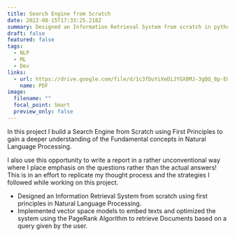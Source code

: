```yaml
---
title: Search Engine from Scratch
date: 2022-08-15T17:33:25.218Z
summary: Designed an Information Retrieval System from scratch in python.
draft: false
featured: false
tags:
  - NLP
  - ML
  - Dev
links:
  - url: https://drive.google.com/file/d/1c3fDuYiXeDiJYGX8MJ-3gQQ_8p-EQ4EZ/view?usp=sharing
    name: PDF
image:
  filename: ""
  focal_point: Smart
  preview_only: false
---
```

In this project I build a Search Engine from Scratch using First Principles to gain a deeper understanding of the Fundamental concepts in Natural Language Processing.

I also use this opportunity to write a report in a rather unconventional way where I place emphasis on the questions rather than the actual answers! This is in an effort to replicate my thought process and the strategies I followed while working on this project.

* Designed an Information Retrieval System from scratch using first principles in Natural Language Processing.
* Implemented vector space models to embed texts and optimized the system using the PageRank Algorithm to retrieve Documents based on a query given by the user.